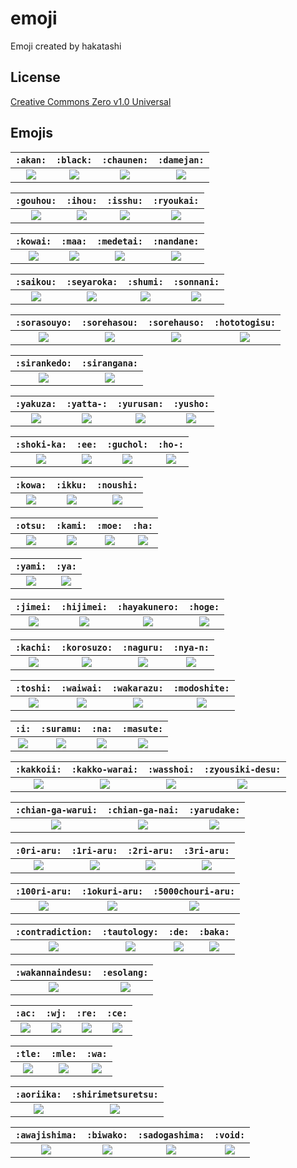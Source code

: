 # emoji

Emoji created by hakatashi

## License

[Creative Commons Zero v1.0 Universal](LICENSE)

## Emojis

`:akan:` | `:black:` | `:chaunen:` | `:damejan:`
:-: | :-: | :-: | :-:
[![](images/akan.png)](https://github.com/hakatashi/emoji/raw/master/images/akan.png) | [![](images/black.png)](https://github.com/hakatashi/emoji/raw/master/images/black.png) | [![](images/chaunen.png)](https://github.com/hakatashi/emoji/raw/master/images/chaunen.png) | [![](images/damejan.png)](https://github.com/hakatashi/emoji/raw/master/images/damejan.png)

`:gouhou:` | `:ihou:` | `:isshu:` | `:ryoukai:`
:-: | :-: | :-: | :-:
[![](images/gouhou.png)](https://github.com/hakatashi/emoji/raw/master/images/gouhou.png) | [![](images/ihou.png)](https://github.com/hakatashi/emoji/raw/master/images/ihou.png) | [![](images/isshu.png)](https://github.com/hakatashi/emoji/raw/master/images/isshu.png) | [![](images/ryoukai.png)](https://github.com/hakatashi/emoji/raw/master/images/ryoukai.png)

`:kowai:` | `:maa:` | `:medetai:` | `:nandane:`
:-: | :-: | :-: | :-:
[![](images/kowai.png)](https://github.com/hakatashi/emoji/raw/master/images/kowai.png) | [![](images/maa.png)](https://github.com/hakatashi/emoji/raw/master/images/maa.png) | [![](images/medetai.png)](https://github.com/hakatashi/emoji/raw/master/images/medetai.png) | [![](images/nandane.png)](https://github.com/hakatashi/emoji/raw/master/images/nandane.png)

`:saikou:` | `:seyaroka:` | `:shumi:` | `:sonnani:`
:-: | :-: | :-: | :-:
[![](images/saikou.png)](https://github.com/hakatashi/emoji/raw/master/images/saikou.png) | [![](images/seyaroka.png)](https://github.com/hakatashi/emoji/raw/master/images/seyaroka.png) | [![](images/shumi.png)](https://github.com/hakatashi/emoji/raw/master/images/shumi.png) | [![](images/sonnani.png)](https://github.com/hakatashi/emoji/raw/master/images/sonnani.png)

`:sorasouyo:` | `:sorehasou:` | `:sorehauso:` | `:hototogisu:`
:-: | :-: | :-: | :-:
[![](images/sorasouyo.png)](https://github.com/hakatashi/emoji/raw/master/images/sorasouyo.png) | [![](images/sorehasou.png)](https://github.com/hakatashi/emoji/raw/master/images/sorehasou.png) | [![](images/sorehauso.png)](https://github.com/hakatashi/emoji/raw/master/images/sorehauso.png) | [![](images/hototogisu.png)](https://github.com/hakatashi/emoji/raw/master/images/hototogisu.png)

`:sirankedo:` | `:sirangana:`
:-: | :-:
[![](images/sirankedo.png)](https://github.com/hakatashi/emoji/raw/master/images/sirankedo.png) | [![](images/sirangana.png)](https://github.com/hakatashi/emoji/raw/master/images/sirangana.png)

`:yakuza:` | `:yatta-:` | `:yurusan:` | `:yusho:`
:-: | :-: | :-: | :-:
[![](images/yakuza.png)](https://github.com/hakatashi/emoji/raw/master/images/yakuza.png) | [![](images/yatta-.png)](https://github.com/hakatashi/emoji/raw/master/images/yatta-.png) | [![](images/yurusan.png)](https://github.com/hakatashi/emoji/raw/master/images/yurusan.png) | [![](images/yusho.png)](https://github.com/hakatashi/emoji/raw/master/images/yusho.png)

`:shoki-ka:` | `:ee:` | `:guchol:` | `:ho-:`
:-: | :-: | :-: | :-:
[![](images/shoki-ka.png)](https://github.com/hakatashi/emoji/raw/master/images/shoki-ka.png) | [![](images/ee.png)](https://github.com/hakatashi/emoji/raw/master/images/ee.png) | [![](images/guchol.png)](https://github.com/hakatashi/emoji/raw/master/images/guchol.png) | [![](images/ho-.png)](https://github.com/hakatashi/emoji/raw/master/images/ho-.png)

`:kowa:` | `:ikku:` | `:noushi:`
:-: | :-: | :-:
[![](images/kowa.png)](https://github.com/hakatashi/emoji/raw/master/images/kowa.png) | [![](images/ikku.png)](https://github.com/hakatashi/emoji/raw/master/images/ikku.png) | [![](images/noushi.png)](https://github.com/hakatashi/emoji/raw/master/images/noushi.png)

`:otsu:` | `:kami:` | `:moe:` | `:ha:`
:-: | :-: | :-: | :-:
[![](images/otsu.png)](https://github.com/hakatashi/emoji/raw/master/images/otsu.png) | [![](images/kami.png)](https://github.com/hakatashi/emoji/raw/master/images/kami.png) | [![](images/moe.png)](https://github.com/hakatashi/emoji/raw/master/images/moe.png) | [![](images/ha.png)](https://github.com/hakatashi/emoji/raw/master/images/ha.png)

`:yami:` | `:ya:`
:-: | :-:
[![](images/yami.png)](https://github.com/hakatashi/emoji/raw/master/images/yami.png) | [![](images/ya.png)](https://github.com/hakatashi/emoji/raw/master/images/ya.png)

`:jimei:` | `:hijimei:` | `:hayakunero:` | `:hoge:`
:-: | :-: | :-: | :-:
[![](images/jimei.png)](https://github.com/hakatashi/emoji/raw/master/images/jimei.png) | [![](images/hijimei.png)](https://github.com/hakatashi/emoji/raw/master/images/hijimei.png) | [![](images/hayakunero.png)](https://github.com/hakatashi/emoji/raw/master/images/hayakunero.png) | [![](images/hoge.png)](https://github.com/hakatashi/emoji/raw/master/images/hoge.png)

`:kachi:` | `:korosuzo:` | `:naguru:` | `:nya-n:`
:-: | :-: | :-: | :-:
[![](images/kachi.png)](https://github.com/hakatashi/emoji/raw/master/images/kachi.png) | [![](images/korosuzo.png)](https://github.com/hakatashi/emoji/raw/master/images/korosuzo.png) | [![](images/naguru.png)](https://github.com/hakatashi/emoji/raw/master/images/naguru.png) | [![](images/nya-n.png)](https://github.com/hakatashi/emoji/raw/master/images/nya-n.png)

`:toshi:` | `:waiwai:` | `:wakarazu:` | `:modoshite:`
:-: | :-: | :-: | :-:
[![](images/toshi.png)](https://github.com/hakatashi/emoji/raw/master/images/toshi.png) | [![](images/waiwai.png)](https://github.com/hakatashi/emoji/raw/master/images/waiwai.png) | [![](images/wakarazu.png)](https://github.com/hakatashi/emoji/raw/master/images/wakarazu.png) | [![](images/modoshite.png)](https://github.com/hakatashi/emoji/raw/master/images/modoshite.png)

`:i:` | `:suramu:` | `:na:` | `:masute:`
:-: | :-: | :-: | :-:
[![](images/i.png)](https://github.com/hakatashi/emoji/raw/master/images/i.png) | [![](images/suramu.png)](https://github.com/hakatashi/emoji/raw/master/images/suramu.png) | [![](images/na.png)](https://github.com/hakatashi/emoji/raw/master/images/na.png) | [![](images/masute.png)](https://github.com/hakatashi/emoji/raw/master/images/masute.png)

`:kakkoii:` | `:kakko-warai:` | `:wasshoi:` | `:zyousiki-desu:`
:-: | :-: | :-: | :-:
[![](images/kakkoii.png)](https://github.com/hakatashi/emoji/raw/master/images/kakkoii.png) | [![](images/kakko-warai.png)](https://github.com/hakatashi/emoji/raw/master/images/kakko-warai.png) | [![](images/wasshoi.png)](https://github.com/hakatashi/emoji/raw/master/images/wasshoi.png) | [![](images/zyousiki-desu.png)](https://github.com/hakatashi/emoji/raw/master/images/zyousiki-desu.png)

`:chian-ga-warui:` | `:chian-ga-nai:` | `:yarudake:`
:-: | :-: | :-:
[![](images/chian-ga-warui.png)](https://github.com/hakatashi/emoji/raw/master/images/chian-ga-warui.png) | [![](images/chian-ga-nai.png)](https://github.com/hakatashi/emoji/raw/master/images/chian-ga-nai.png) | [![](images/yarudake.png)](https://github.com/hakatashi/emoji/raw/master/images/yarudake.png)

`:0ri-aru:` | `:1ri-aru:` | `:2ri-aru:` | `:3ri-aru:`
:-: | :-: | :-: | :-:
[![](images/0ri-aru.png)](https://github.com/hakatashi/emoji/raw/master/images/0ri-aru.png) | [![](images/1ri-aru.png)](https://github.com/hakatashi/emoji/raw/master/images/1ri-aru.png) | [![](images/2ri-aru.png)](https://github.com/hakatashi/emoji/raw/master/images/2ri-aru.png) | [![](images/3ri-aru.png)](https://github.com/hakatashi/emoji/raw/master/images/3ri-aru.png)

`:100ri-aru:` | `:1okuri-aru:` | `:5000chouri-aru:`
:-: | :-: | :-:
[![](images/100ri-aru.png)](https://github.com/hakatashi/emoji/raw/master/images/100ri-aru.png) | [![](images/1okuri-aru.png)](https://github.com/hakatashi/emoji/raw/master/images/1okuri-aru.png) | [![](images/5000chouri-aru.png)](https://github.com/hakatashi/emoji/raw/master/images/5000chouri-aru.png)

`:contradiction:` | `:tautology:` | `:de:` | `:baka:`
:-: | :-: | :-: | :-:
[![](images/contradiction.png)](https://github.com/hakatashi/emoji/raw/master/images/contradiction.png) | [![](images/tautology.png)](https://github.com/hakatashi/emoji/raw/master/images/tautology.png) | [![](images/de.png)](https://github.com/hakatashi/emoji/raw/master/images/de.png) | [![](images/baka.png)](https://github.com/hakatashi/emoji/raw/master/images/baka.png)

`:wakannaindesu:` | `:esolang:`
:-: | :-:
[![](images/wakannaindesu.png)](https://github.com/hakatashi/emoji/raw/master/images/wakannaindesu.png) | [![](images/esolang.png)](https://github.com/hakatashi/emoji/raw/master/images/esolang.png)

`:ac:` | `:wj:` | `:re:` | `:ce:`
:-: | :-: | :-: | :-:
[![](images/ac.png)](https://github.com/hakatashi/emoji/raw/master/images/ac.png) | [![](images/wj.png)](https://github.com/hakatashi/emoji/raw/master/images/wj.png) | [![](images/re.png)](https://github.com/hakatashi/emoji/raw/master/images/re.png) | [![](images/ce.png)](https://github.com/hakatashi/emoji/raw/master/images/ce.png)

`:tle:` | `:mle:` | `:wa:`
:-: | :-: | :-:
[![](images/tle.png)](https://github.com/hakatashi/emoji/raw/master/images/tle.png) | [![](images/mle.png)](https://github.com/hakatashi/emoji/raw/master/images/mle.png) | [![](images/wa.png)](https://github.com/hakatashi/emoji/raw/master/images/wa.png)

`:aoriika:` | `:shirimetsuretsu:`
:-: | :-:
[![](images/aoriika.png)](https://github.com/hakatashi/emoji/raw/master/images/aoriika.png) | [![](images/shirimetsuretsu.png)](https://github.com/hakatashi/emoji/raw/master/images/shirimetsuretsu.png)

`:awajishima:` | `:biwako:` | `:sadogashima:` | `:void:`
:-: | :-: | :-: | :-:
[![](images/awajishima.png)](https://github.com/hakatashi/emoji/raw/master/images/awajishima.png) | [![](images/biwako.png)](https://github.com/hakatashi/emoji/raw/master/images/biwako.png) | [![](images/sadogashima.png)](https://github.com/hakatashi/emoji/raw/master/images/sadogashima.png) | [![](images/void.png)](https://github.com/hakatashi/emoji/raw/master/images/void.png)
